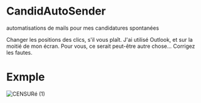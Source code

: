 # CandidAutoSender
automatisations de mails pour mes candidatures spontanées

Changer les positions des clics, s'il vous plaît. J'ai utilisé Outlook, et sur la moitié de mon écran. Pour vous, ce serait peut-être autre chose... Corrigez les fautes.

# Exmple
![CENSURé (1)](https://github.com/AlphaxHotelxMikexEchoxDelta/mail_auto/assets/95902084/ae9ffc91-d2be-470f-93a5-71f2db9b375b)
